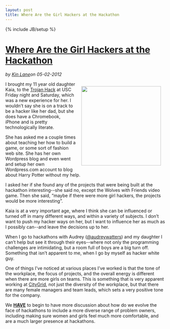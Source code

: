 ---layout: posttitle: Where Are the Girl Hackers at the Hackathon---{% include JB/setup %}<h1 class="title"><a href="#" rel="bookmark" title="Where Are the Girl Hackers at the Hackathon">Where Are the Girl Hackers at the Hackathon</a></h1><i><span class="small">by</span> <a href="https://plus.google.com/106460238807821851374" rel="author">Kin Lane</a><span class="small">on</span> <span class="post-date">05-02-2012</span></i><p></p><p><img style="padding: 15px;" src="http://kinlane-productions.s3.amazonaws.com/kaia-at-trojan-hack-2.JPG" alt="" width="250" align="right" /></p>
<p>I brought my 11 year old daughter Kaia, to the <a title="Trojan Hack" href="http://trojanhack.co/">Trojan Hack</a> at USC Friday night and Saturday, which was a new experience for her. I wouldn&rsquo;t say she is on a track to be a hacker like her dad, but she does have a Chromebook, iPhone and is pretty technologically literate.</p>
<p>She has asked me a couple times about teaching her how to build a game, or some sort of fashion web site.  She has her own Wordpress blog and even went and setup her own Wordpress.com account to blog about Harry Potter without my help.</p>
<p>I asked her if she found any of the projects that were being built at the hackathon interesting--she said no, except the Wolves with Friends video game.  Then she said, &ldquo;maybe if there were more girl hackers, the projects would be more interesting&rdquo;.</p>
<p>Kaia is at a very important age, where I think she can be influenced or turned off in many different ways, and within a variety of subjects.  I don&rsquo;t want to push my hacker ways on her, but I want to influence her as much as I possibly can--and leave the decisions up to her.</p>
<p>When I go to hackathons with Audrey (<a href="https://twitter.com/#!/audreywatters">@audreywatters</a>) and my daughter I can&rsquo;t help but see it through their eyes--where not only the programming challenges are intimidating, but a room full of boys are a big turn off.  Something that isn&rsquo;t apparent to me, when I go by myself as hacker white guy.</p>
<p>One of things I&rsquo;ve noticed at various places I&rsquo;ve worked is that the tone of the workplace, the focus of projects, and the overall energy is different when there are more girls on teams.  This is something that is very apparent working at <a title="CityGrid" href="http://www.citygrid.com">CityGrid</a>, not just the diversity of the workplace, but that there are many female managers and team leads, which sets a very positive tone for the company.</p>
<p>We <span style="text-decoration: underline;"><strong>HAVE</strong></span> to begin to have more discussion about how do we evolve the face of hackathons to include a more diverse range of problem owners, including making sure women and girls feel much more comfortable, and are a much larger presence at hackathons.</p>